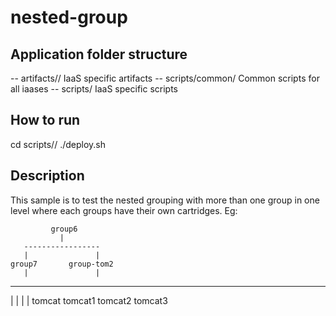nested-group
============

Application folder structure
----------------------------
-- artifacts/<iaas>/ IaaS specific artifacts
-- scripts/common/ Common scripts for all iaases
-- scripts/<iaas> IaaS specific scripts

How to run
----------
cd scripts/<iaas>/
./deploy.sh


Description
----------

This sample is to test the nested grouping with more than one group in one level where each groups have their own cartridges. Eg:

             group6
               |
       -----------------
       |               |
    group7       group-tom2
       |               |
   --------        ---------
   |      |        |        |
tomcat  tomcat1  tomcat2  tomcat3

